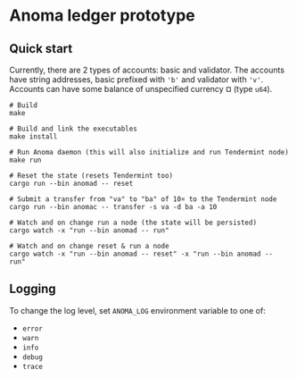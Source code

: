 # Anoma ledger prototype

## Quick start

Currently, there are 2 types of accounts: basic and validator. The accounts have string addresses, basic prefixed with `'b'` and validator with `'v'`. Accounts can have some balance of unspecified currency ¤ (type `u64`).

```shell
# Build
make

# Build and link the executables
make install

# Run Anoma daemon (this will also initialize and run Tendermint node)
make run

# Reset the state (resets Tendermint too)
cargo run --bin anomad -- reset

# Submit a transfer from "va" to "ba" of 10¤ to the Tendermint node
cargo run --bin anomac -- transfer -s va -d ba -a 10

# Watch and on change run a node (the state will be persisted)
cargo watch -x "run --bin anomad -- run"

# Watch and on change reset & run a node
cargo watch -x "run --bin anomad -- reset" -x "run --bin anomad -- run"
```

## Logging

To change the log level, set `ANOMA_LOG` environment variable to one of:
- `error`
- `warn`
- `info`
- `debug`
- `trace`
